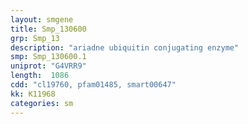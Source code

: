 ```yaml
---
layout: smgene
title: Smp_130600
grp: Smp_13
description: "ariadne ubiquitin conjugating enzyme"
smp: Smp_130600.1
uniprot: "G4VRR9"
length:  1086
cdd: "cl19760, pfam01485, smart00647"
kk: K11968
categories: sm
---
```

